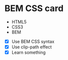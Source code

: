 # BEM CSS card 

- HTML5 
- CSS3 
- BEM


- [x] Use BEM CSS syntax 
- [x] Use clip-path effect 
- [x] Learn something